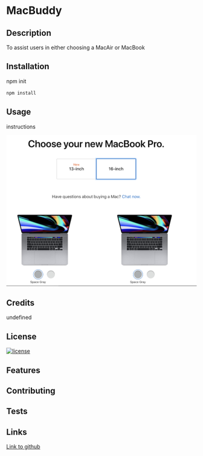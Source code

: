 # MacBuddy

## Description 
To assist users in either choosing a MacAir or MacBook

## Installation
npm init
  
```bash 
npm install
```   

## Usage
instructions


![images](./utils/images/choosemac.png)


## Credits
undefined

## License 

[![license](https://img.shields.io/badge/license-MIT-BLUE)](https://shields.io)

## Features 


## Contributing 


## Tests



## Links
[Link to github](https://github.com/stepheff1994)







